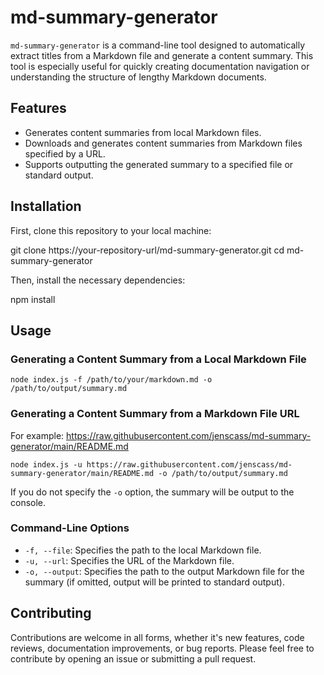 # md-summary-generator

`md-summary-generator` is a command-line tool designed to automatically extract titles from a Markdown file and generate a content summary. This tool is especially useful for quickly creating documentation navigation or understanding the structure of lengthy Markdown documents.

## Features

- Generates content summaries from local Markdown files.
- Downloads and generates content summaries from Markdown files specified by a URL.
- Supports outputting the generated summary to a specified file or standard output.

## Installation

First, clone this repository to your local machine:

git clone https://your-repository-url/md-summary-generator.git
cd md-summary-generator

Then, install the necessary dependencies:

npm install

## Usage

### Generating a Content Summary from a Local Markdown File

```
node index.js -f /path/to/your/markdown.md -o /path/to/output/summary.md
```

### Generating a Content Summary from a Markdown File URL

For example: https://raw.githubusercontent.com/jenscass/md-summary-generator/main/README.md

```
node index.js -u https://raw.githubusercontent.com/jenscass/md-summary-generator/main/README.md -o /path/to/output/summary.md
```
If you do not specify the `-o` option, the summary will be output to the console.

### Command-Line Options

- `-f, --file`: Specifies the path to the local Markdown file.
- `-u, --url`: Specifies the URL of the Markdown file.
- `-o, --output`: Specifies the path to the output Markdown file for the summary (if omitted, output will be printed to standard output).

## Contributing

Contributions are welcome in all forms, whether it's new features, code reviews, documentation improvements, or bug reports. Please feel free to contribute by opening an issue or submitting a pull request.

